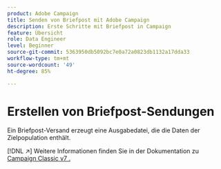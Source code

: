```yaml
---
product: Adobe Campaign
title: Senden von Briefpost mit Adobe Campaign
description: Erste Schritte mit Briefpost in Campaign
feature: Übersicht
role: Data Engineer
level: Beginner
source-git-commit: 5363950db5092bc7e0a72a0823db1132a17dda33
workflow-type: tm+mt
source-wordcount: '49'
ht-degree: 85%

---
```


# Erstellen von Briefpost-Sendungen

Ein Briefpost-Versand erzeugt eine Ausgabedatei, die die Daten der Zielpopulation enthält.

[!DNL :arrow_upper_right:] Weitere Informationen finden Sie in der Dokumentation zu  [Campaign Classic v7 .](https://experienceleague.adobe.com/docs/campaign-classic/using/sending-messages/sending-direct-mail/about-direct-mail-channel.html?lang=de#sending-messages)

